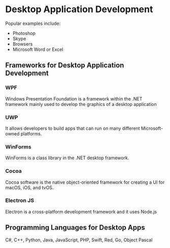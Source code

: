# Desktop Application Development

Popular examples include:

* Photoshop
* Skype
* Browsers
* Microsoft Word or Excel

## Frameworks for Desktop Application Development

### WPF

Windows Presentation Foundation is a framework within the .NET framework mainly used to develop the graphics of a desktop application

### UWP

It allows developers to build apps that can run on many different Microsoft-owned platforms.

### WinForms

WinForms is a class library in the .NET desktop framework.

### Cocoa

Cocoa software is the native object-oriented framework for creating a UI for macOS, iOS, and tvOS.

### Electron JS

Electron is a cross-platform development framework and it uses Node.js

## Programming Languages for Desktop Apps

C#, C++, Python, Java, JavaScript, PHP, Swift, Red, Go, Object Pascal
